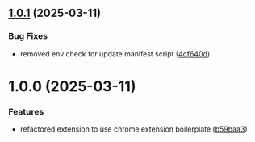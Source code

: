 ## [1.0.1](https://github.com/justintieu/flying-unicorn/compare/v1.0.0...v1.0.1) (2025-03-11)

### Bug Fixes

- removed env check for update manifest script ([4cf640d](https://github.com/justintieu/flying-unicorn/commit/4cf640d787f135c8a69c0060f65cedf3c84636f5))

# 1.0.0 (2025-03-11)

### Features

- refactored extension to use chrome extension boilerplate ([b59baa3](https://github.com/justintieu/flying-unicorn/commit/b59baa3bc032f2a6875cf15d7e94517e74c21a5e))
